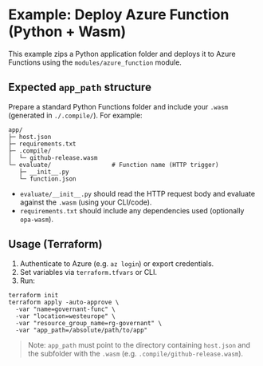 # Example: Deploy Azure Function (Python + Wasm)

This example zips a Python application folder and deploys it to Azure Functions using the `modules/azure_function` module.

## Expected `app_path` structure
Prepare a standard Python Functions folder and include your `.wasm` (generated in `./.compile/`). For example:

```
app/
├─ host.json
├─ requirements.txt
├─ .compile/
│  └─ github-release.wasm
└─ evaluate/                 # Function name (HTTP trigger)
   ├─ __init__.py
   └─ function.json
```

- `evaluate/__init__.py` should read the HTTP request body and evaluate against the `.wasm` (using your CLI/code).
- `requirements.txt` should include any dependencies used (optionally `opa-wasm`).

## Usage (Terraform)

1. Authenticate to Azure (e.g. `az login`) or export credentials.
2. Set variables via `terraform.tfvars` or CLI.
3. Run:

```
terraform init
terraform apply -auto-approve \
  -var "name=governant-func" \
  -var "location=westeurope" \
  -var "resource_group_name=rg-governant" \
  -var "app_path=/absolute/path/to/app"
```

> Note: `app_path` must point to the directory containing `host.json` and the subfolder with the `.wasm` (e.g. `.compile/github-release.wasm`).
